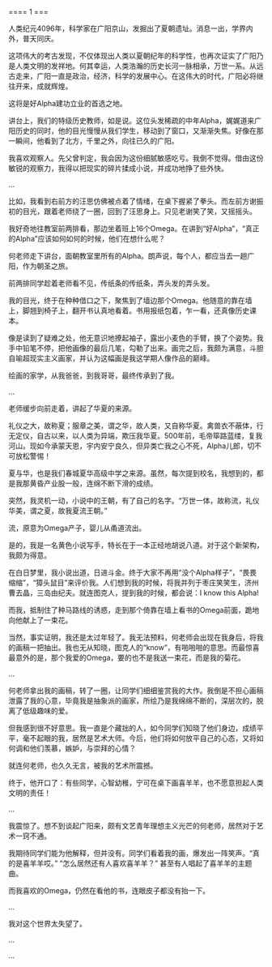 ==== 1 ===

人类纪元4096年，科学家在广阳京山，发掘出了夏朝遗址。消息一出，学界内外，普天同庆。

这项伟大的考古发现，不仅体现出人类以夏朝纪年的科学性，也再次证实了广阳乃是人类文明的发祥地。何其幸运，人类浩瀚的历史长河一脉相承，万世一系。从远古走来，广阳一直是政治，经济，科学的发展中心。在这伟大的时代，广阳必将继往开来，成就辉煌。

这将是好Alpha建功立业的首选之地。

讲台上，我们的特级历史教师，如是说。这位头发稀疏的中年Alpha，娓娓道来广阳历史的同时，他的目光慢慢从我们学生，移动到了窗口，又渐渐失焦。好像在那一瞬间，他看到了北方，千里之外，向往已久的广阳。

我喜欢观察人。先父曾判定，我会因为这份细腻敏感吃亏。我倒不觉得。借由这份敏锐的观察力，我得以把现实的碎片揉成小说，并成功地挣了些外快。

...

比如，我看到右前方的汪思仿佛被点着了情绪，在桌下握紧了拳头。而左前方谢振初的目光，跟着老师绕了一圈，回到了汪思身上。只见老谢笑了笑，又摇摇头。

我好奇地往教室前两排看，那边坐着班上16个Omega。在讲到“好Alpha”，“真正的Alpha”应该如何如何的时候，他们在想什么呢？

何老师走下讲台，面朝教室里所有的Alpha。朗声说，每个人，都应当去一趟广阳，作为朝圣之旅。

前两排同学趁着老师看不见，传纸条的传纸条，弄头发的弄头发。

我的目光，终于在种种借口之下，聚焦到了墙边那个Omega。他随意的靠在墙上，脚翘到椅子上，翻开书认真地看着。书用报纸包着，乍一看，还真像历史课本。

像是读到了疑难之处，他无意识地撩起袖子，露出小麦色的手臂，换了个姿势。我手中铅笔不停，把他画像的最后几笔，勾勒了出来。画完之后，我颇为满意，斗胆自喻超现实主义画家，并认为这幅画是我这学期人像作品的巅峰。

绘画的家学，从我爸爸，到我哥哥，最终传承到了我。

...

老师缓步向前走着，讲起了华夏的来源。

礼仪之大，故称夏；服章之美，谓之华，故人类，又自称华夏。禽兽衣不蔽体，行无定仪，自古以来，以人类为异端，欺压我华夏。500年前，毛帝筚路蓝缕，复我河山。现如今承蒙天恩，宇内安宁良久，但异类亡我之心不死，Alpha儿郎，切不可放松警惕！

夏与华，也是我们春城夏华高级中学之来源。虽然，每次提到校名，我想到的，都是我那黄昏产业股一般，连绵不断下滑的成绩。

突然，我灵机一动，小说中的王朝，有了自己的名字。“万世一体，故称流，礼仪华美，谓之夏，故我夏流王朝。”

流，原意为Omega产子，婴儿从甬道流出。

是的，我是一名黄色小说写手，特长在于一本正经地胡说八道。对于这个新架构，我颇为得意。

在白日梦里，我小说出道，日进斗金。终于大家不再用“没个Alpha样子”，“畏畏缩缩”，“獐头鼠目”来评价我。人们想到我的时候，将我并列于枣庄笑笑生，济州曹去晶，三岛由纪夫。就连图克人，提到我的时候，都会说：I know this Alpha!

而我，抵制住了种马路线的诱惑，走到那个倚靠在墙上看书的Omega前面，跪地向他献上了一束花。

当然，事实证明，我还是太过年轻了。我无法预料，何老师会出现在我身后，将我的画稿一把抽出。我也无从知晓，图克人的“know”，有啪啪啪的意思。而最惊喜最意外的是，那个我爱的Omega，要的也不是我送一束花，而是我的菊花。

...

何老师拿出我的画稿，转了一圈，让同学们细细鉴赏我的大作。我倒是不担心画稿泄露了我的心意，毕竟我是抽象派的画家，所绘乃是我绵绵不断的，深层次的，脱离了低级趣味的爱。

但我感到很不好意思。我一直是个藏拙的人，如今同学们知晓了他们身边，成绩平平，毫不起眼的我，居然是艺术大师。今后，他们将如何放平自己的心态，又将如何调和他们羡慕，嫉妒，与崇拜的心情？

就连何老师，也久久无言，被我的艺术所震撼。

终于，他开口了：有些同学，心智幼稚，宁可在桌下画喜羊羊，也不愿意担起人类文明的责任！

...

我震惊了。想不到谈起广阳来，颇有文艺青年理想主义光芒的何老师，居然对于艺术一窍不通。

我期待同学们能为他解释，但并没有。同学们看着我的画，爆发出一阵笑声。“真的是喜羊羊哎。” “怎么居然还有人喜欢喜羊羊？” 甚至有人唱起了喜羊羊的主题曲。

而我喜欢的Omega，仍然在看他的书，连眼皮子都没有抬一下。

...

我对这个世界太失望了。

...

...